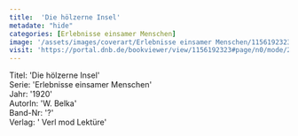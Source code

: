 ```yaml
---
title:  'Die hölzerne Insel'
metadate: "hide"
categories: [Erlebnisse einsamer Menschen]
image: '/assets/images/coverart/Erlebnisse einsamer Menschen/1156192323_00000010.jpg'
visit: 'https://portal.dnb.de/bookviewer/view/1156192323#page/n0/mode/2up'
---
```

Titel: 'Die hölzerne Insel' <br>
Serie: 'Erlebnisse einsamer Menschen' <br>
Jahr: '1920' <br>
AutorIn: 'W. Belka' <br>
Band-Nr: '?' <br>
Verlag: ' Verl mod Lektüre'